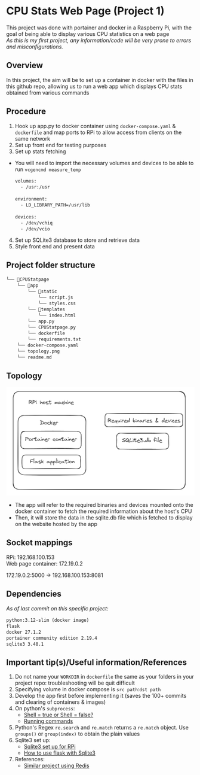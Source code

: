 # CPU Stats Web Page (Project 1)
This project was done with portainer and docker in a Raspberry Pi, with the goal of being able to display various CPU statistics on a web page \
*As this is my first project, any information/code will be very prone to errors and misconfigurations.*

## Overview
In this project, the aim will be to set up a container in docker with the files in this github repo, allowing us to run a web app which displays CPU stats obtained from various commands 

## Procedure
1. Hook up app.py to docker container using `docker-compose.yaml` & `dockerfile` and map ports to RPi to allow access from clients on the same network
2. Set up front end for testing purposes
3. Set up stats fetching 
* You will need to import the necessary volumes and devices to be able to run `vcgencmd measure_temp`
    ```
    volumes:
      - /usr:/usr

    environment:
      - LD_LIBRARY_PATH=/usr/lib

    devices:
      - /dev/vchiq
      - /dev/vcio
    ```
4. Set up SQLite3 database to store and retrieve data 
5. Style front end and present data

## Project folder structure
```
└── 📁CPUStatpage
    └── 📁app
        └── 📁static
            └── script.js
            └── styles.css
        └── 📁templates
            └── index.html
        └── app.py
        └── CPUStatpage.py
        └── dockerfile
        └── requirements.txt
    └── docker-compose.yaml
    └── topology.png
    └── readme.md
```

## Topology
![alt](topology.png)

* The app will refer to the required binaries and devices mounted onto the docker container to fetch the required information about the host's CPU
* Then, it will store the data in the sqlite.db file which is fetched to display on the website hosted by the app

## Socket mappings
RPi: 192.168.100.153 \
Web page container: 172.19.0.2 

172.19.0.2:5000 -> 192.168.100.153:8081


## Dependencies
*As of last commit on this specific project:*
```
python:3.12-slim (docker image)
flask
docker 27.1.2
portainer community edition 2.19.4
sqlite3 3.40.1
```

## Important tip(s)/Useful information/References
1. Do not name your `WORKDIR` in `dockerfile` the same as your folders in your project repo: troubleshooting will be quit difficult
2. Specifying volume in docker compose is `src path`:`dst path`
3. Develop the app first before implementing it (saves the 100+ commits and clearing of containers & images)
4. On python's `subprocess`: 
    * [Shell = true or Shell = false?](https://stackoverflow.com/questions/3172470/actual-meaning-of-shell-true-in-subprocess)
    * [Running commands](https://martinheinz.dev/blog/98)
5. Python's Regex `re.search` and `re.match` returns a `re.match` object. Use `groups()` or `group(index)` to obtain the plain values
6. Sqlite3 set up:
    * [Sqlite3 set up for RPi](https://pimylifeup.com/raspberry-pi-sqlite/)
    * [How to use flask with Sqlite3](https://www.digitalocean.com/community/tutorials/how-to-make-a-web-application-using-flask-in-python-3)
6. References:
    * [Similar project using Redis](https://github.com/tomnewport/rpi-docker-cpu-temperature-server)